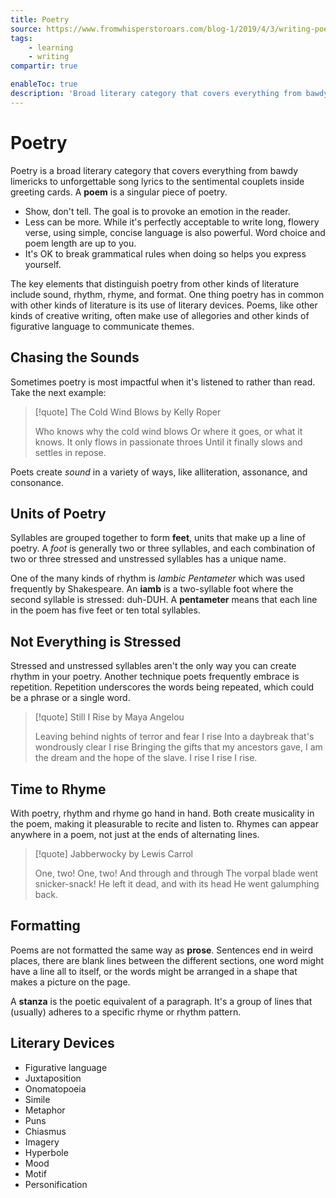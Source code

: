 ```yaml
---
title: Poetry
source: https://www.fromwhisperstoroars.com/blog-1/2019/4/3/writing-poetry-for-beginners
tags:
    - learning
    - writing
compartir: true

enableToc: true
description: 'Broad literary category that covers everything from bawdy limericks to unforgettable song lyrics to the sentimental couplets inside greeting cards.'
---
```

# Poetry
Poetry is a broad literary category that covers everything from bawdy limericks to unforgettable song lyrics to the sentimental couplets inside greeting cards. A **poem** is a singular piece of poetry.

-   Show, don't tell. The goal is to provoke an emotion in the reader.
-   Less can be more. While it's perfectly acceptable to write long, flowery verse, using simple, concise language is also powerful. Word choice and poem length are up to you.
-   It's OK to break grammatical rules when doing so helps you express yourself.

The key elements that distinguish poetry from other kinds of literature include sound, rhythm, rhyme, and format. One thing poetry has in common with other kinds of literature is its use of literary devices. Poems, like other kinds of creative writing, often make use of allegories and other kinds of figurative language to communicate themes.

## Chasing the Sounds

Sometimes poetry is most impactful when it's listened to rather than read. Take the next example:

> [!quote] The Cold Wind Blows by Kelly Roper
>
> Who knows why the cold wind blows
> Or where it goes, or what it knows.
> It only flows in passionate throes
> Until it finally slows and settles in repose.

Poets create _sound_ in a variety of ways, like alliteration, assonance, and consonance.

## Units of Poetry

Syllables are grouped together to form **feet**, units that make up a line of poetry. A _foot_ is generally two or three syllables, and each combination of two or three stressed and unstressed syllables has a unique name.

One of the many kinds of rhythm is _Iambic Pentameter_ which was used frequently by Shakespeare. An **iamb** is a two-syllable foot where the second syllable is stressed: duh-DUH. A **pentameter** means that each line in the poem has five feet or ten total syllables.

## Not Everything is Stressed

Stressed and unstressed syllables aren't the only way you can create rhythm in your poetry. Another technique poets frequently embrace is repetition. Repetition underscores the words being repeated, which could be a phrase or a single word.

> [!quote] Still I Rise by Maya Angelou
>
> Leaving behind nights of terror and fear
> I rise
> Into a daybreak that's wondrously clear
> I rise
> Bringing the gifts that my ancestors gave,
> I am the dream and the hope of the slave.
> I rise
> I rise
> I rise.

## Time to Rhyme

With poetry, rhythm and rhyme go hand in hand. Both create musicality in the poem, making it pleasurable to recite and listen to. Rhymes can appear anywhere in a poem, not just at the ends of alternating lines.

> [!quote] Jabberwocky by Lewis Carrol
>
> One, two! One, two! And through and through
> The vorpal blade went snicker-snack!
> He left it dead, and with its head
> He went galumphing back.

## Formatting

Poems are not formatted the same way as **prose**. Sentences end in weird places, there are blank lines between the different sections, one word might have a line all to itself, or the words might be arranged in a shape that makes a picture on the page.

A **stanza** is the poetic equivalent of a paragraph. It's a group of lines that (usually) adheres to a specific rhyme or rhythm pattern.

## Literary Devices

-   Figurative language
-   Juxtaposition
-   Onomatopoeia
-   Simile
-   Metaphor
-   Puns
-   Chiasmus
-   Imagery
-   Hyperbole
-   Mood
-   Motif
-   Personification
